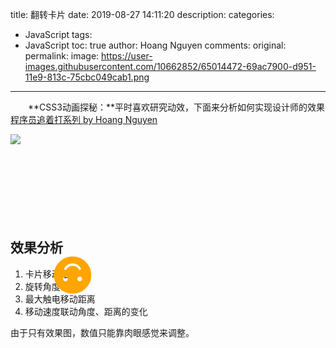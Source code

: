 title: 翻转卡片
date: 2019-08-27 14:11:20
description:
categories:
- JavaScript
tags:
- JavaScript
toc: true
author: Hoang Nguyen
comments:
original:
permalink:
image: https://user-images.githubusercontent.com/10662852/65014472-69ac7900-d951-11e9-813c-75cbc049cab1.png
---
　　**CSS3动画探秘：**平时喜欢研究动效，下面来分析如何实现设计师的效果
[程序员追着打系列 by Hoang Nguyen](https://juejin.im/pin/5cdab976092dcb6246a7d1b2)
<!-- more -->

![](https://user-images.githubusercontent.com/10662852/65014472-69ac7900-d951-11e9-813c-75cbc049cab1.png)

<div class="anim">
	<div>☻</div>
</div>

<style type="text/css">
	@keyframes circle {
	  from { transform:rotate(-90deg); }
	  to { transform:rotate(90deg); }
	}
	@keyframes inner-circle {
	  from { transform:rotate(-90deg); }
	  to { transform:rotate(-270deg); }
	}
	.anim {
	  width:100px;
	  height:100px;
	  margin: 20px auto 0;
	  text-align: center;
	  color:orange;
	  font-size:100px;
	  line-height:1;
	  animation: circle 5s linear infinite;
	  transform-origin:50% 200px;
	}
	.anim > div {
	  animation: inner-circle 5s linear infinite;
	}
</style>

## 效果分析
1. 卡片移动距离
1. 旋转角度计算
1. 最大触电移动距离
1. 移动速度联动角度、距离的变化

由于只有效果图，数值只能靠肉眼感觉来调整。